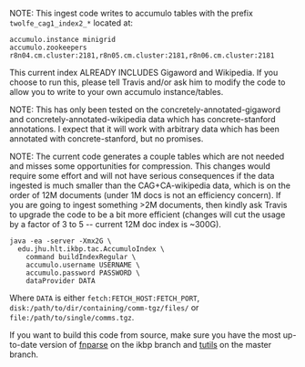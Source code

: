 
NOTE: This ingest code writes to accumulo tables with the prefix `twolfe_cag1_index2_*`
located at:
```
accumulo.instance minigrid
accumulo.zookeepers r8n04.cm.cluster:2181,r8n05.cm.cluster:2181,r8n06.cm.cluster:2181
```

This current index ALREADY INCLUDES Gigaword and Wikipedia.
If you choose to run this, please tell Travis and/or ask him to modify the
code to allow you to write to your own accumulo instance/tables.

NOTE: This has only been tested on the concretely-annotated-gigaword and concretely-annotated-wikipedia data
which has concrete-stanford annotations. I expect that it will work with arbitrary data which has been annotated
with concrete-stanford, but no promises.

NOTE: The current code generates a couple tables which are not needed and misses some opportunities for compression.
This changes would require some effort and will not have serious consequences if the data ingested is much smaller
than the CAG+CA-wikipedia data, which is on the order of 12M documents (under 1M docs is not an efficiency concern).
If you are going to ingest something >2M documents, then kindly ask Travis to upgrade the code to be a bit more efficient
(changes will cut the usage by a factor of 3 to 5 -- current 12M doc index is ~300G).

```
java -ea -server -Xmx2G \
  edu.jhu.hlt.ikbp.tac.AccumuloIndex \
    command buildIndexRegular \
    accumulo.username USERNAME \
    accumulo.password PASSWORD \
    dataProvider DATA
```

Where `DATA` is either
`fetch:FETCH_HOST:FETCH_PORT`,
`disk:/path/to/dir/containing/comm-tgz/files/`
or `file:/path/to/single/comms.tgz`.

If you want to build this code from source, make sure you have
the most up-to-date version of [fnparse](https://gitlab.hltcoe.jhu.edu/extraction/fnparse) on the ikbp branch
and [tutils](https://gitlab.hltcoe.jhu.edu/twolfe/tutils) on the master branch.


